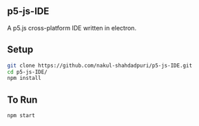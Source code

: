 ## p5-js-IDE
A p5.js cross-platform IDE written in electron.

## Setup
```sh
git clone https://github.com/nakul-shahdadpuri/p5-js-IDE.git
cd p5-js-IDE/
npm install
```

## To Run
```sh
npm start
```
